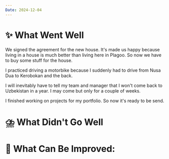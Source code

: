 ```yaml
---
Date: 2024-12-04
---
```



# **✨ What Went Well**

We signed the agreement for the new house. It's made us happy because living in a house is much better than living here in Plagoo. So now we have to buy some stuff for the house. 

I practiced driving a motorbike because I suddenly had to drive from Nusa Dua to Kerobokan and the back. 

I will inevitably have to tell my team and manager that I won't come back to Uzbekistan in a year. I may come but only for a couple of weeks. 

I finished working on projects for my portfolio. So now it's ready to be send. 

#  **⛈️ What Didn't Go Well**




# **💫 What Can Be Improved**:


